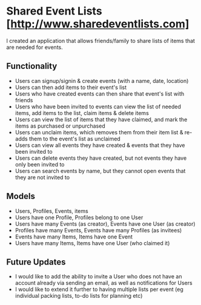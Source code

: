 # Shared Event Lists [http://www.sharedeventlists.com]

I created an application that allows friends/family to share lists of items
that are needed for events.

## Functionality

-   Users can signup/signin & create events (with a name, date, location)
-   Users can then add items to their event's list
-   Users who have created events can then share that event's list with friends
-   Users who have been invited to events can view the list of needed items, add
items to the list, claim items & delete items
-   Users can view the list of items that they have claimed, and mark the items
as purchased or unpurchased
-   Users can unclaim items, which removes them from their item list & re-adds
them to the event's list as unclaimed
-   Users can view all events they have created & events that they have been
invited to
-   Users can delete events they have created, but not events they have only
been invited to
-   Users can search events by name, but they cannot open events that they are
not invited to

## Models

-   Users, Profiles, Events, items
-   Users have one Profile, Profiles belong to one User
-   Users have many Events (as creator), Events have one User (as creator)
-   Profiles have many Events, Events have many Profiles (as invitees)
-   Events have many Items, Items have one Event
-   Users have many Items, Items have one User (who claimed it)

## Future Updates

-   I would like to add the ability to invite a User who does not have an
account already via sending an email, as well as notifications for Users
-   I would like to extend it further to having multiple lists per event (eg
individual packing lists, to-do lists for planning etc)
